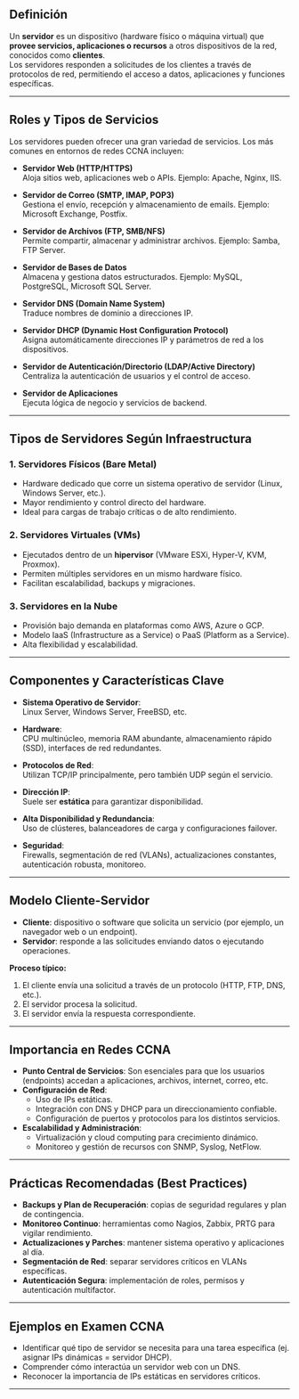 
## Definición
Un **servidor** es un dispositivo (hardware físico o máquina virtual) que **provee servicios, aplicaciones o recursos** a otros dispositivos de la red, conocidos como **clientes**.  
Los servidores responden a solicitudes de los clientes a través de protocolos de red, permitiendo el acceso a datos, aplicaciones y funciones específicas.

---

## Roles y Tipos de Servicios
Los servidores pueden ofrecer una gran variedad de servicios. Los más comunes en entornos de redes CCNA incluyen:

- **Servidor Web (HTTP/HTTPS)**  
  Aloja sitios web, aplicaciones web o APIs. Ejemplo: Apache, Nginx, IIS.

- **Servidor de Correo (SMTP, IMAP, POP3)**  
  Gestiona el envío, recepción y almacenamiento de emails. Ejemplo: Microsoft Exchange, Postfix.

- **Servidor de Archivos (FTP, SMB/NFS)**  
  Permite compartir, almacenar y administrar archivos. Ejemplo: Samba, FTP Server.

- **Servidor de Bases de Datos**  
  Almacena y gestiona datos estructurados. Ejemplo: MySQL, PostgreSQL, Microsoft SQL Server.

- **Servidor DNS (Domain Name System)**  
  Traduce nombres de dominio a direcciones IP.

- **Servidor DHCP (Dynamic Host Configuration Protocol)**  
  Asigna automáticamente direcciones IP y parámetros de red a los dispositivos.

- **Servidor de Autenticación/Directorio (LDAP/Active Directory)**  
  Centraliza la autenticación de usuarios y el control de acceso.

- **Servidor de Aplicaciones**  
  Ejecuta lógica de negocio y servicios de backend.

---

## Tipos de Servidores Según Infraestructura

### 1. Servidores Físicos (Bare Metal)
- Hardware dedicado que corre un sistema operativo de servidor (Linux, Windows Server, etc.).
- Mayor rendimiento y control directo del hardware.
- Ideal para cargas de trabajo críticas o de alto rendimiento.

### 2. Servidores Virtuales (VMs)
- Ejecutados dentro de un **hipervisor** (VMware ESXi, Hyper-V, KVM, Proxmox).
- Permiten múltiples servidores en un mismo hardware físico.
- Facilitan escalabilidad, backups y migraciones.

### 3. Servidores en la Nube
- Provisión bajo demanda en plataformas como AWS, Azure o GCP.
- Modelo IaaS (Infrastructure as a Service) o PaaS (Platform as a Service).
- Alta flexibilidad y escalabilidad.

---

## Componentes y Características Clave

- **Sistema Operativo de Servidor**:  
  Linux Server, Windows Server, FreeBSD, etc.

- **Hardware**:  
  CPU multinúcleo, memoria RAM abundante, almacenamiento rápido (SSD), interfaces de red redundantes.

- **Protocolos de Red**:  
  Utilizan TCP/IP principalmente, pero también UDP según el servicio.

- **Dirección IP**:  
  Suele ser **estática** para garantizar disponibilidad.

- **Alta Disponibilidad y Redundancia**:  
  Uso de clústeres, balanceadores de carga y configuraciones failover.

- **Seguridad**:  
  Firewalls, segmentación de red (VLANs), actualizaciones constantes, autenticación robusta, monitoreo.

---

## Modelo Cliente-Servidor

- **Cliente**: dispositivo o software que solicita un servicio (por ejemplo, un navegador web o un endpoint).
- **Servidor**: responde a las solicitudes enviando datos o ejecutando operaciones.

**Proceso típico:**
1. El cliente envía una solicitud a través de un protocolo (HTTP, FTP, DNS, etc.).
2. El servidor procesa la solicitud.
3. El servidor envía la respuesta correspondiente.

---

## Importancia en Redes CCNA

- **Punto Central de Servicios**: Son esenciales para que los usuarios (endpoints) accedan a aplicaciones, archivos, internet, correo, etc.
- **Configuración de Red**:  
  - Uso de IPs estáticas.  
  - Integración con DNS y DHCP para un direccionamiento confiable.  
  - Configuración de puertos y protocolos para los distintos servicios.
- **Escalabilidad y Administración**:  
  - Virtualización y cloud computing para crecimiento dinámico.  
  - Monitoreo y gestión de recursos con SNMP, Syslog, NetFlow.

---

## Prácticas Recomendadas (Best Practices)
- **Backups y Plan de Recuperación**: copias de seguridad regulares y plan de contingencia.
- **Monitoreo Continuo**: herramientas como Nagios, Zabbix, PRTG para vigilar rendimiento.
- **Actualizaciones y Parches**: mantener sistema operativo y aplicaciones al día.
- **Segmentación de Red**: separar servidores críticos en VLANs específicas.
- **Autenticación Segura**: implementación de roles, permisos y autenticación multifactor.

---

## Ejemplos en Examen CCNA
- Identificar qué tipo de servidor se necesita para una tarea específica (ej. asignar IPs dinámicas = servidor DHCP).
- Comprender cómo interactúa un servidor web con un DNS.
- Reconocer la importancia de IPs estáticas en servidores críticos.

---
